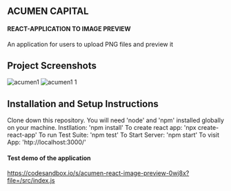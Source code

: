 ## ACUMEN CAPITAL
#### REACT-APPLICATION TO IMAGE PREVIEW
An application for users to upload PNG files and preview it
## Project Screenshots
![acumen1](https://user-images.githubusercontent.com/74642481/120188934-5c721380-c234-11eb-83b5-ae96c5262557.jpg)
![acumen1 1](https://user-images.githubusercontent.com/74642481/120189003-714ea700-c234-11eb-8b14-73e12a1b99b7.jpg)
## Installation and Setup Instructions
Clone down this repository. You will need 'node' and 'npm' installed globally on your machine.
Instllation:
'npm install'
To create react app:
'npx create-react-app'
To run Test Suite:
'npm test'
To Start Server:
'npm start'
To visit App:
'htp://localhost:3000/'
#### Test demo of the application
https://codesandbox.io/s/acumen-react-image-preview-0wj8x?file=/src/index.js
